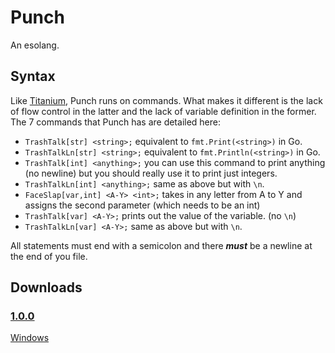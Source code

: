 # Punch
 An esolang.

## Syntax
 Like [Titanium](https://github.com/JavaCode7/Titanium), Punch runs on commands. What makes it different is the lack of flow control in the latter and the lack of variable definition in the former. The 7 commands that Punch has are detailed here:

 - `TrashTalk[str] <string>;` equivalent to `fmt.Print(<string>)` in Go.
 - `TrashTalkLn[str] <string>;` equivalent to `fmt.Println(<string>)` in Go.
 - `TrashTalk[int] <anything>;` you can use this command to print anything (no newline) but you should really use it to print just integers.
 - `TrashTalkLn[int] <anything>;` same as above but with `\n`.
 - `FaceSlap[var,int] <A-Y> <int>;` takes in any letter from A to Y and assigns the second parameter (which needs to be an int)
 - `TrashTalk[var] <A-Y>;` prints out the value of the variable. (no `\n`)
 - `TrashTalkLn[var] <A-Y>;` same as above but with `\n`.
 
 All statements must end with a semicolon and there ***must*** be a newline at the end of you file.

## Downloads
### [1.0.0](https://github.com/technetium-inc/Punch/releases/tag/v1.0.0)
[Windows](https://github.com/technetium-inc/Punch/releases/download/v1.0.0/punch.exe)
